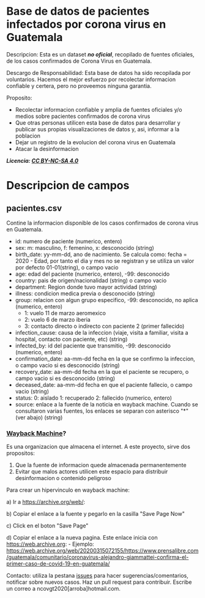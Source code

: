 # Base de datos de pacientes infectados por corona virus en Guatemala

Descripcion: Esta es un dataset ***no oficial***, recopilado de fuentes oficiales, de los casos confirmados de Corona Virus en Guatemala.

Descargo de Responsabilidad: Esta base de datos ha sido recopilada por voluntarios. Hacemos el mejor esfuerzo por recolectar informacion confiable y certera, pero no proveemos ninguna garantia.

Proposito: 
- Recolectar informacion confiable y amplia de fuentes oficiales y/o medios sobre pacientes confirmados de corona virus
- Que otras personas utilicen esta base de datos para desarrollar y publicar sus propias visualizaciones de datos y, asi, informar a la poblacion
- Dejar un registro de la evolucion del corona virus en Guatemala 
- Atacar la desinformacion

***Licencia: [CC BY-NC-SA 4.0](https://creativecommons.org/licenses/by-nc-sa/4.0/)***


# Descripcion de campos

## pacientes.csv

Contine la informacion disponible de los casos confirmados de corona virus en Guatemala.

- id: numero de paciente (numerico, entero)
- sex: m: masculino, f: femenino, x: desconocido (string)
- birth_date: yy-mm-dd, ano de nacimiento. Se calcula como: fecha = 2020 - Edad, por tanto el dia y mes no se registran y se utiliza un valor por defecto 01-01(string), o campo vacio
- age: edad del paciente (numerico, entero), -99: desconocido
- country: pais de origen/nacionalidad (string) o campo vacio
- department: Region donde tuvo mayor actividad (string)
- illness: condicion medica previa o desconocido (string)
- group: relacion con algun grupo especifico, -99: desconocido, no aplica (numerico, entero)
	- 1: vuelo 11 de marzo aeromexico
	- 2: vuelo 6 de marzo iberia
	- 3: contacto directo o indirecto con paciente 2 (primer fallecido)
- infection_cause: causa de la infeccion (viaje, visita a familiar, visita a hospital, contacto con paciente, etc) (string)
- infected_by: id del paciente que transmitio, -99: desconocido (numerico, entero)
- confirmation_date: aa-mm-dd fecha en la que se confirmo la infeccion, o campo vacio si es desconocido (string)
- recovery_date: aa-mm-dd fecha en la que el paciente se recupero, o campo vacio si es desconocido (string)
- deceased_date: aa-mm-dd fecha en que el paciente fallecio, o campo vacio (string)
- status: 0: aislado  1: recuperado  2: fallecido (numerico, entero)
- source: enlace a la fuente de la noticia en wayback machine. Cuando se consultaron varias fuentes, los enlaces se separan con asterisco "*" (ver abajo) (string)




### [Wayback Machine](https://archive.org/web/)?

Es una organizacion que almacena el internet. A este proyecto, sirve dos propositos:
1) Que la fuente de informacion quede almacenada permanentemente
2) Evitar que malos actores utilicen este espacio para distribuir desinformacion o contenido peligroso

Para crear un hipervinculo en wayback machine:

a) Ir a https://archive.org/web/:

b) Copiar el enlace a la fuente y pegarlo en la casilla "Save Page Now"

c) Click en el boton "Save Page"

d) Copiar el enlace a la nueva pagina. Este enlace inicia con https://web.archive.org: 
	- Ejemplo: https://web.archive.org/web/20200315072155/https://www.prensalibre.com/guatemala/comunitario/coronavirus-alejandro-giammattei-confirma-el-primer-caso-de-covid-19-en-guatemala/

Contacto: utiliza la pestana [issues](https://github.com/ncovgt2020/ncovgt2020/issues) para hacer sugerencias/comentarios, notificar sobre nuevos casos. Haz un pull request para contribuir. Escribe un correo a ncovgt2020[arroba]hotmail.com.
